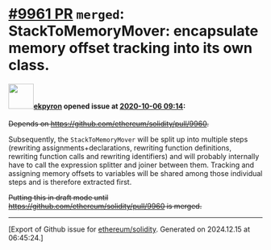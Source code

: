 # [\#9961 PR](https://github.com/ethereum/solidity/pull/9961) `merged`: StackToMemoryMover: encapsulate memory offset tracking into its own class.

#### <img src="https://avatars.githubusercontent.com/u/1347491?v=4" width="50">[ekpyron](https://github.com/ekpyron) opened issue at [2020-10-06 09:14](https://github.com/ethereum/solidity/pull/9961):

~~Depends on https://github.com/ethereum/solidity/pull/9960.~~

Subsequently, the ``StackToMemoryMover`` will be split up into multiple steps (rewriting assignments+declarations, rewriting function definitions, rewriting function calls and rewriting identifiers) and will probably internally have to call the expression splitter and joiner between them.
Tracking and assigning memory offsets to variables will be shared among those individual steps and is therefore extracted first.

~~Putting this in draft mode until https://github.com/ethereum/solidity/pull/9960 is merged.~~




-------------------------------------------------------------------------------



[Export of Github issue for [ethereum/solidity](https://github.com/ethereum/solidity). Generated on 2024.12.15 at 06:45:24.]
